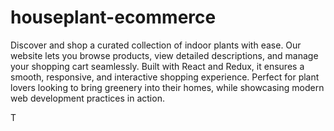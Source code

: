 # houseplant-ecommerce
Discover and shop a curated collection of indoor plants with ease. Our website lets you browse products, view detailed descriptions, and manage your shopping cart seamlessly. Built with React and Redux, it ensures a smooth, responsive, and interactive shopping experience. Perfect for plant lovers looking to bring greenery into their homes, while showcasing modern web development practices in action.

T
